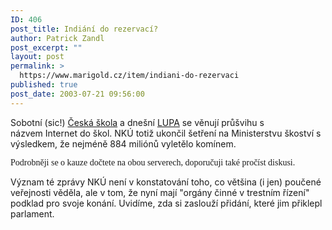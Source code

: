 ```yaml
---
ID: 406
post_title: Indiání do rezervací?
author: Patrick Zandl
post_excerpt: ""
layout: post
permalink: >
  https://www.marigold.cz/item/indiani-do-rezervaci
published: true
post_date: 2003-07-21 09:56:00
---
```

<P>Sobotní (sic!) <A href="http://www.ceskaskola.cz/ICTveskole/Ar.asp?ARI=101235&amp;CAI=2131">Česká škola</A> a dnešní <A href="http://www.lupa.cz/clanek.php3?show=2934">LUPA</A> se věnují průšvihu s názvem&#160;Internet do škol.&#160;NKÚ totiž ukončil šetření na Ministerstvu škoství s výsledkem, že nejméně 884 miliónů vyletělo komínem.&#160;</P>
<P><FONT face=Times>Podrobněji se o kauze dočtete na obou serverech, doporučuji také pročíst diskusi.</FONT></P>
<P>Význam té zprávy NKÚ není v konstatování toho, co většina (i jen) poučené veřejnosti věděla, ale v tom, že nyní mají "orgány činné v trestním řízení" podklad pro svoje konání. Uvidíme, zda si zaslouží přidání, které jim přiklepl parlament.</P>